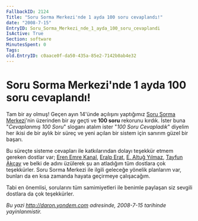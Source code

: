 ```yaml
---
FallbackID: 2124
Title: "Soru Sorma Merkezi'nde 1 ayda 100 soru cevaplandı!"
date: "2008-7-15"
EntryID: Soru_Sorma_Merkezi_nde_1_ayda_100_soru_cevaplandi
IsActive: True
Section: software
MinutesSpent: 0
Tags: 
old.EntryID: c0aace0f-da50-435a-85e2-7142b0ab4e32
---
```

# Soru Sorma Merkezi'nde 1 ayda 100 soru cevaplandı!
Tam bir ay olmuş! Geçen ayın 14'ünde açılışını yaptığımız [Soru Sorma
Merkezi](http://daron.yondem.com/tr/sorusor/)'nin üzerinden bir ay geçti
ve **100 soru** rekorunu kırdık. İster buna "*Cevaplanmış 100 Soru*"
sloganı atalım ister "*100 Soru Cevapladık*" diyelim her ikisi de bir
aylık bir süreç ve yeni açılan bir sistem için sanırım güzel bir başarı.

Bu süreçte sisteme cevapları ile katkılarından dolayı teşekkür etmem
gereken dostlar var; [Eren Emre Kanal](http://www.siberkultur.com/),
[Eralp Erat](http://www.eralperat.com/), [E. Altuğ
Yılmaz](http://ercanaltug.blogspot.com/), [Tayfun
Akçay](http://www.tayfunakcay.com/) ve belki de adını üzülerek şu an
atladığım tüm dostlara çok teşekkürler. Soru Sorma Merkezi ile ilgili
geleceğe yönelik planlarım var, bunları da en kısa zamanda hayata
geçirmeye çalışacağım.

Tabi en önemlisi, sorularını tüm samimiyetleri ile benimle paylaşan siz
sevgili dostlara da çok teşekkürler.



*Bu yazi http://daron.yondem.com adresinde, 2008-7-15 tarihinde yayinlanmistir.*
